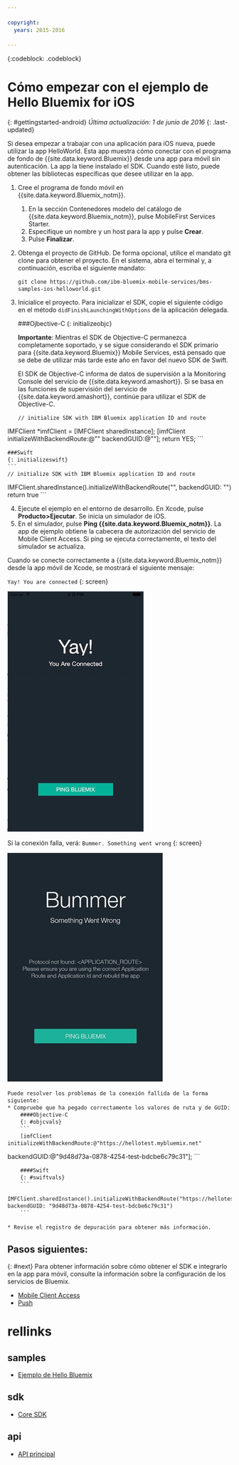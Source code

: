 ```yaml
---

copyright:
  years: 2015-2016

---
```


<!-- Attribute definitions -->
{:codeblock: .codeblock}

# Cómo empezar con el ejemplo de Hello Bluemix for iOS
{: #gettingstarted-android}
*Última actualización: 1 de junio de 2016*
{: .last-updated}  

Si desea empezar a trabajar con una aplicación para iOS nueva, puede utilizar la app HelloWorld. Esta app muestra cómo conectar con el programa de fondo de {{site.data.keyword.Bluemix}} desde una app para móvil sin autenticación. La app la tiene instalado el SDK. Cuando esté listo, puede obtener las bibliotecas específicas que desee utilizar en la app.

1. Cree el programa de fondo móvil en {{site.data.keyword.Bluemix_notm}}.
    1. En la sección Contenedores modelo del catálogo de {{site.data.keyword.Bluemix_notm}}, pulse MobileFirst Services Starter.
    2. Especifique un nombre y un host para la app y pulse **Crear**.
    3. Pulse **Finalizar**.
2. Obtenga el proyecto de GitHub. De forma opcional, utilice el mandato git clone para obtener el proyecto. En el sistema, abra el terminal y, a continuación, escriba el siguiente mandato:
    ```
    git clone https://github.com/ibm-bluemix-mobile-services/bms-samples-ios-helloworld.git
    ```

3. Inicialice el proyecto. Para inicializar el SDK, copie el siguiente código en el método `didFinishLaunchingWithOptions` de la aplicación delegada.

	###Ojbective-C
	{: initializeobjc}

	**Importante**: Mientras el SDK de Objective-C permanezca completamente soportado, y se sigue considerando el SDK primario para {{site.data.keyword.Bluemix}} Mobile Services, está pensado que se debe de utilizar más tarde este año en favor del nuevo SDK de Swift.

	El SDK de Objective-C informa de datos de supervisión a la Monitoring Console del servicio de {{site.data.keyword.amashort}}. Si se basa en las funciones de supervisión del servicio de {{site.data.keyword.amashort}}, continúe para utilizar el SDK de Objective-C.

	```
	// initialize SDK with IBM Bluemix application ID and route
IMFClient *imfClient = [IMFClient sharedInstance];
[imfClient initializeWithBackendRoute:@"<insert route>" backendGUID:@"<insertGUID>"];
return YES;
	```

	###Swift
	{: initializeswift}
	```
	// initialize SDK with IBM Bluemix application ID and route
IMFClient.sharedInstance().initializeWithBackendRoute("<insert route>", backendGUID: "<insertGUID>")
return true
	```

4. Ejecute el ejemplo en el entorno de desarrollo. En Xcode, pulse **Producto&gt;Ejecutar**. Se inicia un simulador de iOS.
5. En el simulador, pulse **Ping
                {{site.data.keyword.Bluemix_notm}}**. La app de ejemplo obtiene la cabecera de autorización del servicio de Mobile Client Access. Si ping se ejecuta correctamente, el texto del simulador se actualiza.

  Cuando se conecte correctamente a {{site.data.keyword.Bluemix_notm}} desde la app móvil de Xcode, se mostrará el siguiente mensaje:

  `Yay! You are connected`
  {: screen}

  ![Aplicación Hello World conectada correctamente a {{site.data.keyword.Bluemix_notm}}](images/yayconnected.jpg "Figura 1. Aplicación Hello World conectada correctamente a Bluemix")

  Si la conexión falla, verá:
  `Bummer. Something went wrong`
  {: screen}

  ![Aplicación Hello World no conectada a Bluemix](images/bummer_android.jpg "Figura 2. Aplicación Hello World no conectada a Bluemix")

	Puede resolver los problemas de la conexión fallida de la forma siguiente:
	* Compruebe que ha pegado correctamente los valores de ruta y de GUID:
		####Objective-C
		{: #objcvals}
		```
		[imfClient initializeWithBackendRoute:@"https://hellotest.mybluemix.net"
  backendGUID:@"9d48d73a-0878-4254-test-bdcbe6c79c31"];
		```

		####Swift
		{: #swiftvals}
		```
		IMFClient.sharedInstance().initializeWithBackendRoute("https://hellotest.mybluemix.net", backendGUID: "9d48d73a-0878-4254-test-bdcbe6c79c31")
		```

	* Revise el registro de depuración para obtener más información.


## Pasos siguientes:
{: #next}
Para obtener información sobre cómo obtener el SDK e integrarlo en la app para móvil, consulte la información sobre la configuración de los servicios de Bluemix.
   * [Mobile Client Access](../../services/mobileaccess/index.html)
   * [Push](../../services/mobilepush/index.html)

# rellinks

## samples
   * [Ejemplo de Hello Bluemix](https://github.com/ibm-bluemix-mobile-services/bms-samples-android-helloworld)

## sdk
   * [Core SDK](https://github.com/ibm-bluemix-mobile-services/bms-clientsdk-android-core)

## api
   * [API principal](https://www.{DomainName}/docs/api/content/api/mobilefirst/android/core-api-doc/overview-summary.html)
